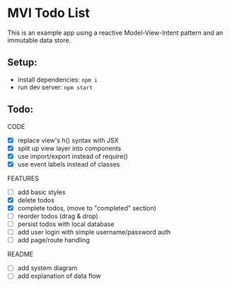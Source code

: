 # MVI Todo List
This is an example app using a reactive Model-View-Intent pattern and an immutable data store.

## Setup:
- install dependencies: `npm i`
- run dev server: `npm start`

## Todo:
CODE
- [x] replace view's h() syntax with JSX
- [x] split up view layer into components
- [x] use import/export instead of require()
- [x] use event labels instead of classes

FEATURES
- [ ] add basic styles
- [x] delete todos
- [x] complete todos, (move to "completed" section)
- [ ] reorder todos (drag & drop)
- [ ] persist todos with local database
- [ ] add user login with simple username/password auth
- [ ] add page/route handling

README
- [ ] add system diagram
- [ ] add explanation of data flow 
